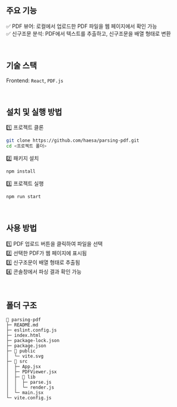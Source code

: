 ## 주요 기능

✅ PDF 뷰어: 로컬에서 업로드한 PDF 파일을 웹 페이지에서 확인 가능 <br />
✅ 신구조문 분석: PDF에서 텍스트를 추출하고, 신구조문을 배열 형태로 변환

<br />

## 기술 스택

Frontend: `React`, `PDF.js`

<br />

## 설치 및 실행 방법

1️⃣ 프로젝트 클론

```bash
git clone https://github.com/haesa/parsing-pdf.git
cd <프로젝트 폴더>
```

2️⃣ 패키지 설치

```bash
npm install
```

3️⃣ 프로젝트 실행

```bash
npm run start
```

<br />

## 사용 방법

1️⃣ PDF 업로드 버튼을 클릭하여 파일을 선택 <br />
2️⃣ 선택한 PDF가 웹 페이지에 표시됨 <br />
3️⃣ 신구조문이 배열 형태로 추출됨 <br />
4️⃣ 콘솔창에서 파싱 결과 확인 가능

<br />

## 폴더 구조

```
📂 parsing-pdf
├─ README.md
├─ eslint.config.js
├─ index.html
├─ package-lock.json
├─ package.json
├─ 📂 public
│  └─ vite.svg
├─ 📂 src
│  ├─ App.jsx
│  ├─ PDFViewer.jsx
│  ├─ 📂 lib
│  │  ├─ parse.js
│  │  └─ render.js
│  └─ main.jsx
└─ vite.config.js
```
